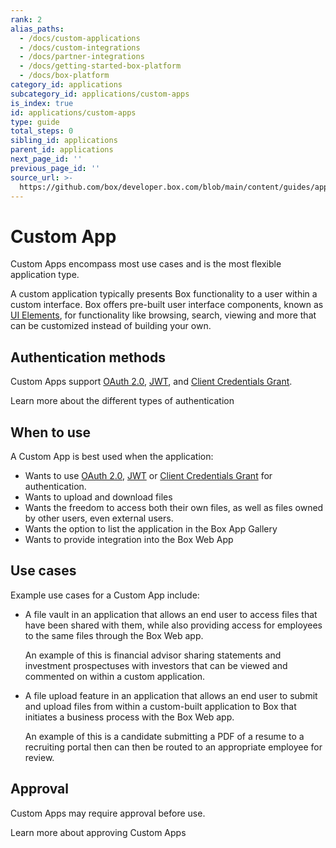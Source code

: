 ```yaml
---
rank: 2
alias_paths:
  - /docs/custom-applications
  - /docs/custom-integrations
  - /docs/partner-integrations
  - /docs/getting-started-box-platform
  - /docs/box-platform
category_id: applications
subcategory_id: applications/custom-apps
is_index: true
id: applications/custom-apps
type: guide
total_steps: 0
sibling_id: applications
parent_id: applications
next_page_id: ''
previous_page_id: ''
source_url: >-
  https://github.com/box/developer.box.com/blob/main/content/guides/applications/custom-apps/index.md
---
```

# Custom App

Custom Apps encompass most use cases and is the most flexible application type.

A custom application typically presents Box functionality to a user within a
custom interface. Box offers pre-built user interface components, known as
[UI Elements][uie], for functionality like browsing, search, viewing and more
that can be customized instead of building your own.

## Authentication methods

Custom Apps support [OAuth 2.0][oauth2], [JWT][jwt], and
[Client Credentials Grant][cc].

<CTA to='g://authentication/select'>

Learn more about the different types of authentication

</CTA>

## When to use

A Custom App is best used when the application:

- Wants to use [OAuth 2.0][oauth2], [JWT][jwt] or 
 [Client Credentials Grant][cc] for authentication.
- Wants to upload and download files
- Wants the freedom to access both their own files, as well as files owned by
  other users, even external users.
- Wants the option to list the application in the Box App Gallery
- Wants to provide integration into the Box Web App

## Use cases

Example use cases for a Custom App include:

- A file vault in an application that allows an end user to access files that
  have been shared with them, while also providing access for employees to the
  same files through the Box Web app.

  An example of this is financial advisor sharing statements and investment
  prospectuses with investors that can be viewed and commented on within a 
  custom application.

- A file upload feature in an application that allows an end user to submit and
  upload files from within a custom-built application to Box that initiates
  a business process with the Box Web app.

  An example of this is a candidate submitting a PDF of a resume to a
  recruiting portal then can then be routed to an appropriate employee for
  review.

## Approval

Custom Apps may require approval before use.

<CTA to='g://authorization/limited-access-approval'>

Learn more about approving Custom Apps

</CTA>

[oauth2]: g://authentication/oauth2
[jwt]: g://authentication/jwt
[cc]: g://authentication/client-credentials/
[uie]: g://embed/ui-elements/